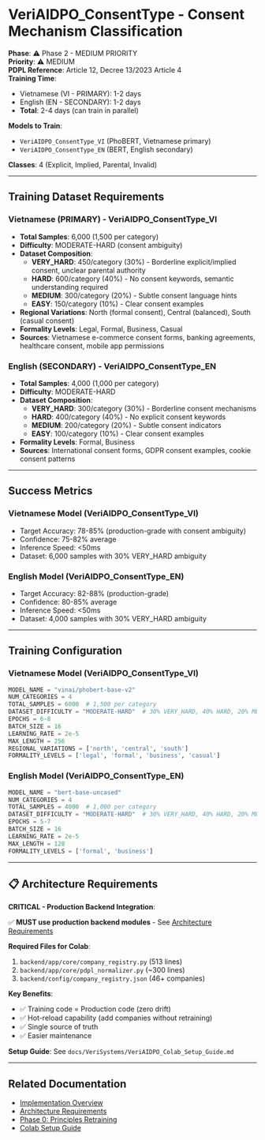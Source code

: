 # VeriAIDPO_ConsentType - Consent Mechanism Classification

**Phase**: ⚠️ Phase 2 - MEDIUM PRIORITY  
**Priority**: ⚠️ MEDIUM  
**PDPL Reference**: Article 12, Decree 13/2023 Article 4  
**Training Time**: 
- Vietnamese (VI - PRIMARY): 1-2 days
- English (EN - SECONDARY): 1-2 days
- **Total**: 2-4 days (can train in parallel)

**Models to Train**:
- `VeriAIDPO_ConsentType_VI` (PhoBERT, Vietnamese primary)
- `VeriAIDPO_ConsentType_EN` (BERT, English secondary)

**Classes**: 4 (Explicit, Implied, Parental, Invalid)

---

## Training Dataset Requirements

### Vietnamese (PRIMARY) - VeriAIDPO_ConsentType_VI

- **Total Samples**: 6,000 (1,500 per category)
- **Difficulty**: MODERATE-HARD (consent ambiguity)
- **Dataset Composition**:
  - **VERY_HARD**: 450/category (30%) - Borderline explicit/implied consent, unclear parental authority
  - **HARD**: 600/category (40%) - No consent keywords, semantic understanding required
  - **MEDIUM**: 300/category (20%) - Subtle consent language hints
  - **EASY**: 150/category (10%) - Clear consent examples
- **Regional Variations**: North (formal consent), Central (balanced), South (casual consent)
- **Formality Levels**: Legal, Formal, Business, Casual
- **Sources**: Vietnamese e-commerce consent forms, banking agreements, healthcare consent, mobile app permissions

### English (SECONDARY) - VeriAIDPO_ConsentType_EN

- **Total Samples**: 4,000 (1,000 per category)
- **Difficulty**: MODERATE-HARD
- **Dataset Composition**:
  - **VERY_HARD**: 300/category (30%) - Borderline consent mechanisms
  - **HARD**: 400/category (40%) - No explicit consent keywords
  - **MEDIUM**: 200/category (20%) - Subtle consent indicators
  - **EASY**: 100/category (10%) - Clear consent examples
- **Formality Levels**: Formal, Business
- **Sources**: International consent forms, GDPR consent examples, cookie consent patterns

---

## Success Metrics

### Vietnamese Model (VeriAIDPO_ConsentType_VI)

- Target Accuracy: 78-85% (production-grade with consent ambiguity)
- Confidence: 75-82% average
- Inference Speed: <50ms
- Dataset: 6,000 samples with 30% VERY_HARD ambiguity

### English Model (VeriAIDPO_ConsentType_EN)

- Target Accuracy: 82-88% (production-grade)
- Confidence: 80-85% average
- Inference Speed: <50ms
- Dataset: 4,000 samples with 30% VERY_HARD ambiguity

---

## Training Configuration

### Vietnamese Model (VeriAIDPO_ConsentType_VI)

```python
MODEL_NAME = "vinai/phobert-base-v2"
NUM_CATEGORIES = 4
TOTAL_SAMPLES = 6000  # 1,500 per category
DATASET_DIFFICULTY = "MODERATE-HARD"  # 30% VERY_HARD, 40% HARD, 20% MEDIUM, 10% EASY
EPOCHS = 6-8
BATCH_SIZE = 16
LEARNING_RATE = 2e-5
MAX_LENGTH = 256
REGIONAL_VARIATIONS = ['north', 'central', 'south']
FORMALITY_LEVELS = ['legal', 'formal', 'business', 'casual']
```

### English Model (VeriAIDPO_ConsentType_EN)

```python
MODEL_NAME = "bert-base-uncased"
NUM_CATEGORIES = 4
TOTAL_SAMPLES = 4000  # 1,000 per category
DATASET_DIFFICULTY = "MODERATE-HARD"  # 30% VERY_HARD, 40% HARD, 20% MEDIUM, 10% EASY
EPOCHS = 5-7
BATCH_SIZE = 16
LEARNING_RATE = 2e-5
MAX_LENGTH = 128
FORMALITY_LEVELS = ['formal', 'business']
```

---

## 📋 Architecture Requirements

**CRITICAL - Production Backend Integration**:

✅ **MUST use production backend modules** - See [Architecture Requirements](../VeriAIDPO_Architecture_Requirements.md)

**Required Files for Colab**:
1. `backend/app/core/company_registry.py` (513 lines)
2. `backend/app/core/pdpl_normalizer.py` (~300 lines)
3. `backend/config/company_registry.json` (46+ companies)

**Key Benefits**:
- ✅ Training code = Production code (zero drift)
- ✅ Hot-reload capability (add companies without retraining)
- ✅ Single source of truth
- ✅ Easier maintenance

**Setup Guide**: See `docs/VeriSystems/VeriAIDPO_Colab_Setup_Guide.md`

---

## Related Documentation

- [Implementation Overview](../VeriAIDPO_Implementation_Overview.md)
- [Architecture Requirements](../VeriAIDPO_Architecture_Requirements.md)
- [Phase 0: Principles Retraining](../VeriAIDPO_Phase0_Principles_Retraining.md)
- [Colab Setup Guide](../VeriAIDPO_Colab_Setup_Guide.md)
